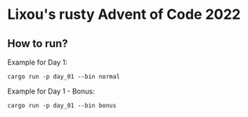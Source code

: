 # Lixou's rusty Advent of Code 2022

## How to run?

Example for Day 1:

`cargo run -p day_01 --bin normal`

Example for Day 1 - Bonus:

`cargo run -p day_01 --bin bonus`